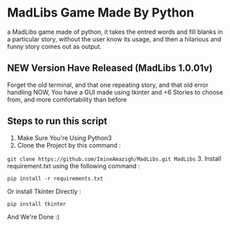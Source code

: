 # MadLibs Game Made By Python

a MadLibs game made of python, it takes the entred words and fill blanks in a particular story,
without the user know its usage, and then a hilarious and funny story comes out as output.

## NEW Version Have Released (MadLibs 1.0.01v)

Forget the old terminal, and that one repeating story, and that old error handling
NOW, You have a GUI made using tkinter and +6 Stories to choose from, and more comfortability than before

## Steps to run this script
1. Make Sure You're Using Python3
2. Clone the Project by this command :
   
`git clone https://github.com/ImineAmazigh/MadLibs.git MadLibs`
3. Install requirement.txt using the following command :
   
`pip install -r requirements.txt`

Or install Tkinter Directly :

`pip install tkinter`

And We're Done :)
